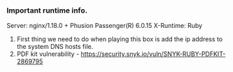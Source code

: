 ### Important runtime info.
Server: nginx/1.18.0 + Phusion Passenger(R) 6.0.15
X-Runtime: Ruby

1. First thing we need to do when playing this box is add the ip address to the system DNS hosts file.
2. PDF kit vulnerability - https://security.snyk.io/vuln/SNYK-RUBY-PDFKIT-2869795 